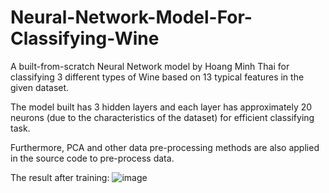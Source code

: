 # Neural-Network-Model-For-Classifying-Wine
A built-from-scratch Neural Network model by Hoang Minh Thai for classifying 3 different types of Wine based on 13 typical features in the given dataset.

The model built has 3 hidden layers and each layer has approximately 20 neurons (due to the characteristics of the dataset) for efficient classifying task.

Furthermore, PCA and other data pre-processing methods are also applied in the source code to pre-process data.

The result after training:
![image](https://github.com/meanthai/Neural-Network-Model-For-Wine-Classifying-Task/assets/147926426/bbb02e54-0992-482b-98f3-5c26a2c80f03)
